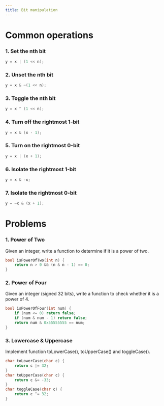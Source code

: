 ```yaml
---
title: Bit manipulation
---
```


# Common operations

### 1. Set the nth bit
```c++
y = x | (1 << n);
```

### 2. Unset the nth bit
```c++
y = x & ~(1 << n);
```

### 3. Toggle the nth bit
```c++
y = x ^ (1 << n);
```

### 4. Turn off the rightmost 1-bit
```c++
y = x & (x - 1);
```

### 5. Turn on the rightmost 0-bit
```c++
y = x | (x + 1);
```

### 6. Isolate the rightmost 1-bit
```c++
y = x & -x;
```

### 7. Isolate the rightmost 0-bit
```c++
y = ~x & (x + 1);
```

# Problems

### 1. Power of Two
Given an integer, write a function to determine if it is a power of two.
```c++
bool isPowerOfTwo(int n) {
    return n > 0 && (n & n - 1) == 0;
}
```

### 2. Power of Four
Given an integer (signed 32 bits), write a function to check whether it is a power of 4.
```c++
bool isPowerOfFour(int num) {
    if (num <= 0) return false;
    if (num & num - 1) return false;
    return num & 0x55555555 == num;
}
```

### 3. Lowercase & Uppercase
Implement function toLowerCase(), toUpperCase() and toggleCase().
```c++
char toLowerCase(char c) {
    return c |= 32;
}
char toUpperCase(char c) {
    return c &= -33;
}
char toggleCase(char c) {
    return c ^= 32;
}
```
